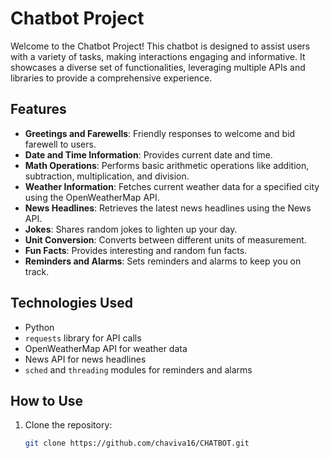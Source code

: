 # Chatbot Project

Welcome to the Chatbot Project! This chatbot is designed to assist users with a variety of tasks, making interactions engaging and informative. It showcases a diverse set of functionalities, leveraging multiple APIs and libraries to provide a comprehensive experience.

## Features
- **Greetings and Farewells**: Friendly responses to welcome and bid farewell to users.
- **Date and Time Information**: Provides current date and time.
- **Math Operations**: Performs basic arithmetic operations like addition, subtraction, multiplication, and division.
- **Weather Information**: Fetches current weather data for a specified city using the OpenWeatherMap API.
- **News Headlines**: Retrieves the latest news headlines using the News API.
- **Jokes**: Shares random jokes to lighten up your day.
- **Unit Conversion**: Converts between different units of measurement.
- **Fun Facts**: Provides interesting and random fun facts.
- **Reminders and Alarms**: Sets reminders and alarms to keep you on track.

## Technologies Used
- Python
- `requests` library for API calls
- OpenWeatherMap API for weather data
- News API for news headlines
- `sched` and `threading` modules for reminders and alarms

## How to Use
1. Clone the repository:
   ```bash
   git clone https://github.com/chaviva16/CHATBOT.git

